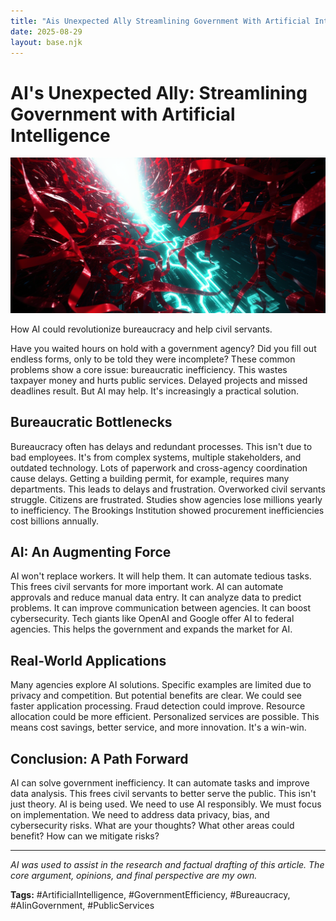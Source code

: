 ```yaml
---
title: "Ais Unexpected Ally Streamlining Government With Artificial Intelligence"
date: 2025-08-29
layout: base.njk
---
```

# AI's Unexpected Ally: Streamlining Government with Artificial Intelligence

![](/images/20250829-former-us-government-tech-chief-says-ai-could-make_img.png)


How AI could revolutionize bureaucracy and help civil servants.


Have you waited hours on hold with a government agency?  Did you fill out endless forms, only to be told they were incomplete? These common problems show a core issue: bureaucratic inefficiency. This wastes taxpayer money and hurts public services.  Delayed projects and missed deadlines result. But AI may help.  It's increasingly a practical solution.


## Bureaucratic Bottlenecks

Bureaucracy often has delays and redundant processes.  This isn't due to bad employees. It's from complex systems, multiple stakeholders, and outdated technology.  Lots of paperwork and cross-agency coordination cause delays. Getting a building permit, for example, requires many departments. This leads to delays and frustration.  Overworked civil servants struggle. Citizens are frustrated. Studies show agencies lose millions yearly to inefficiency.  The Brookings Institution showed procurement inefficiencies cost billions annually.


## AI: An Augmenting Force

AI won't replace workers. It will help them.  It can automate tedious tasks. This frees civil servants for more important work.  AI can automate approvals and reduce manual data entry.  It can analyze data to predict problems.  It can improve communication between agencies. It can boost cybersecurity. Tech giants like OpenAI and Google offer AI to federal agencies.  This helps the government and expands the market for AI.


## Real-World Applications

Many agencies explore AI solutions. Specific examples are limited due to privacy and competition.  But potential benefits are clear. We could see faster application processing.  Fraud detection could improve. Resource allocation could be more efficient.  Personalized services are possible. This means cost savings, better service, and more innovation. It's a win-win.


## Conclusion: A Path Forward

AI can solve government inefficiency.  It can automate tasks and improve data analysis.  This frees civil servants to better serve the public.  This isn't just theory.  AI is being used.  We need to use AI responsibly. We must focus on implementation.  We need to address data privacy, bias, and cybersecurity risks. What are your thoughts? What other areas could benefit? How can we mitigate risks?


---

*AI was used to assist in the research and factual drafting of this article. The core argument, opinions, and final perspective are my own.*

**Tags:** #ArtificialIntelligence, #GovernmentEfficiency, #Bureaucracy, #AIinGovernment, #PublicServices

